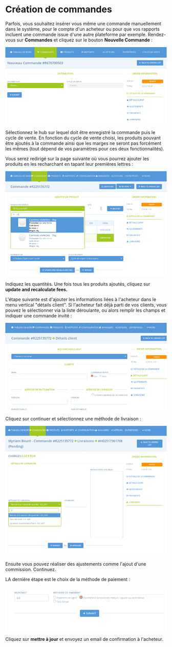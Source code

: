 # Création de commandes

Parfois, vous souhaitez insérer vous même une commande manuellement dans le système, pour le compte d'un acheteur ou pour que vos rapports incluent une commande issue d'une autre plateforme par exemple. Rendez-vous sur **Commandes** et cliquez sur le bouton **Nouvelle Commande** :

![](../../.gitbook/assets/image%20%2844%29.png)

Sélectionnez le hub sur lequel doit être enregistré la commande puis le cycle de vente. En fonction du cycle de vente choisi, les produits pouvant être ajoutés à la commande ainsi que les marges ne seront pas forcément les mêmes \(tout dépend de vos paramètres pour ces deux fonctionnalités\). 

Vous serez redirigé sur la page suivante où vous pourrez ajouter les produits en les recharchant en tapant leur premières lettres :

![](../../.gitbook/assets/image%20%2825%29.png)

Indiquez les quantités. Une fois tous les produits ajoutés, cliquez sur **update and recalculate fees.**

L'étape suivante est d'ajouter les informations liées à l'acheteur dans le menu vertical "détails client". Si l'acheteur fait déjà parti de vos clients, vous pouvez le sélectionner via la liste déroulante, ou alors remplir les champs et indiquer une commande invité :

![](../../.gitbook/assets/image.png)

Cliquez sur continuer et sélectionnez une méthode de livraison :

![](../../.gitbook/assets/image%20%2874%29.png)

Ensuite vous pouvez réaliser des ajustements comme l'ajout d'une commission. Continuez.

LA dernière étape est le choix de la méthode de paiement :

![](../../.gitbook/assets/image%20%2898%29.png)

Cliquez sur **mettre à jour** et envoyez un email de confirmation à l'acheteur.

